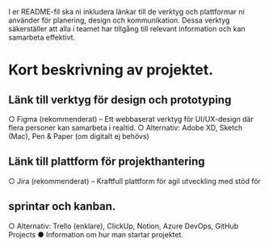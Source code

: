 I er README-fil ska ni inkludera länkar till de verktyg och plattformar ni använder för
planering, design och kommunikation. Dessa verktyg säkerställer att alla i teamet har tillgång
till relevant information och kan samarbeta effektivt.

# Kort beskrivning av projektet.

## Länk till verktyg för design och prototyping

○ Figma (rekommenderat) – Ett webbaserat verktyg för UI/UX-design där flera
personer kan samarbeta i realtid.
○ Alternativ: Adobe XD, Sketch (Mac), Pen & Paper (om digitalt ej behövs)

## Länk till plattform för projekthantering

○ Jira (rekommenderat) – Kraftfull plattform för agil utveckling med stöd för

## sprintar och kanban.

○ Alternativ: Trello (enklare), ClickUp, Notion, Azure DevOps, GitHub Projects
● Information om hur man startar projektet.
